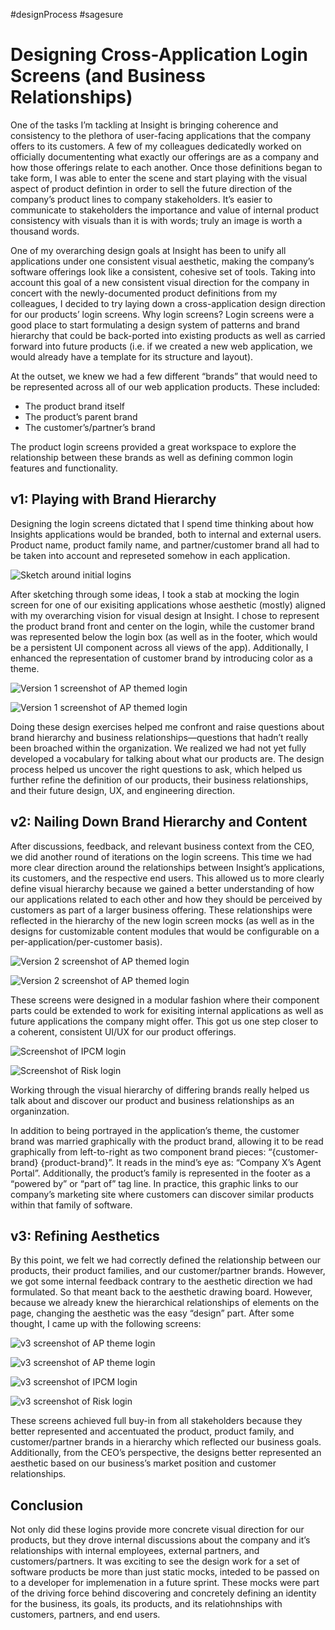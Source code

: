 #designProcess #sagesure

# Designing Cross-Application Login Screens (and Business Relationships)

One of the tasks I’m tackling at Insight is bringing coherence and consistency to the plethora of user-facing applications that the company offers to its customers. A few of my colleagues dedicatedly worked on officially documententing what exactly our offerings are as a company and how those offerings relate to each another. Once those definitions began to take form, I was able to enter the scene and start playing with the visual aspect of product defintion in order to sell the future direction of the company’s product lines to company stakeholders. It’s easier to communicate to stakeholders the importance and value of internal product consistency with visuals than it is with words; truly an image is worth a thousand words.

One of my overarching design goals at Insight has been to unify all  applications under one consistent visual aesthetic, making the company’s software offerings look like a consistent, cohesive set of tools. Taking into account this goal of a new consistent visual direction for the company in concert with the newly-documented product definitions from my colleagues, I decided to try laying down a cross-application design direction for our products’ login screens. Why login screens? Login screens were a good place to start formulating a design system of patterns and brand hierarchy that could be back-ported into existing products as well as carried forward into future products (i.e. if we created a new web application, we would already have a template for its structure and layout).

At the outset, we knew we had a few different “brands” that would need to be represented across all of our web application products. These included:

- The product brand itself
- The product’s parent brand
- The customer’s/partner’s brand

The product login screens provided a great workspace to explore the relationship between these brands as well as defining common login features and functionality.

## v1: Playing with Brand Hierarchy

Designing the login screens dictated that I spend time thinking about how Insights applications would be branded, both to internal and external users. Product name, product family name, and partner/customer brand all had to be taken into account and represeted somehow in each application.

![Sketch around initial logins](https://cdn.jim-nielsen.com/blog/2017/logins-sketch.jpg "Initial sketches around branding placement")

After sketching through some ideas, I took a stab at mocking the login screen for one of our exisiting applications whose aesthetic (mostly) aligned with my  overarching vision for visual design at Insight. I chose to represent the product brand front and center on the login, while the customer brand was represented below the login box (as well as in the footer, which would be a persistent UI component across all views of the app). Additionally, I enhanced the representation of customer brand by introducing color as a theme.

![Version 1 screenshot of AP themed login](https://cdn.jim-nielsen.com/blog/2017/logins-v1-ap-sagesure.png "One application offering, themed for a specific customer")

![Version 1 screenshot of AP themed login](https://cdn.jim-nielsen.com/blog/2017/logins-v1-ap-fednat.png "Another application offering, themed for a different customer")

Doing these design exercises helped me confront and raise questions about brand hierarchy and business relationships—questions that hadn’t really been broached within the organization. We realized we had not yet fully developed a vocabulary for talking about what our products are. The design process helped us uncover the right questions to ask, which helped us further refine the definition of our products, their business relationships, and their future design, UX, and engineering direction.

## v2: Nailing Down Brand Hierarchy and Content

After discussions, feedback, and relevant business context from the CEO, we did another round of iterations on the login screens. This time we had more clear direction around the relationships between Insight’s applications, its customers, and the respective end users. This allowed us to more clearly define visual hierarchy because we gained a better understanding of how our applications related to each other and how they should be perceived by customers as part of a larger business offering. These relationships were reflected in the hierarchy of the new login screen mocks (as well as in the designs for customizable content modules that would be configurable on a per-application/per-customer basis).

![Version 2 screenshot of AP themed login](https://cdn.jim-nielsen.com/blog/2017/logins-v2-ap-sagesure.png)

![Version 2 screenshot of AP themed login](https://cdn.jim-nielsen.com/blog/2017/logins-v2-ap-fednat.png)

These screens were designed in a modular fashion where their component parts could be extended to work for exisiting internal applications as well as future applications the company might offer. This got us one step closer to a coherent, consistent UI/UX for our product offerings.

![Screenshot of IPCM login](https://cdn.jim-nielsen.com/blog/2017/logins-v2-ipcm.png)

![Screenshot of Risk login](https://cdn.jim-nielsen.com/blog/2017/logins-v2-risk.png)

Working through the visual hierarchy of differing brands really helped us talk about and discover our product and business relationships as an organinzation.

In addition to being portrayed in the application’s theme, the customer brand was married graphically with the product brand, allowing it to be read graphically from left-to-right as two component brand pieces: “{customer-brand} {product-brand}”. It reads in the mind’s eye as: “Company X’s Agent Portal”. Additionally, the product’s family is represented in the footer as a “powered by” or “part of” tag line. In practice, this graphic links to our company’s marketing site where customers can discover similar products within that family of software.

## v3: Refining Aesthetics

By this point, we felt we had correctly defined the relationship between our products, their product families, and our customer/partner brands. However, we got some internal feedback contrary to the aesthetic direction we had formulated. So that meant back to the aesthetic drawing board. However, because we already knew the hierarchical relationships of elements on the page, changing the aesthetic was the easy “design” part. After some thought, I came up with the following screens:

![v3 screenshot of AP theme login](https://cdn.jim-nielsen.com/blog/2017/logins-v3-ap-sagesure.png)

![v3 screenshot of AP theme login](https://cdn.jim-nielsen.com/blog/2017/logins-v3-ap-fednat.png)

![v3 screenshot of IPCM login](https://cdn.jim-nielsen.com/blog/2017/logins-v3-ipcm.png)

![v3 screenshot of Risk login](https://cdn.jim-nielsen.com/blog/2017/logins-v3-risk.png)

These screens achieved full buy-in from all stakeholders because they better represented and accentuated the product, product family, and customer/partner brands in a hierarchy which reflected our business goals. Additionally, from the CEO’s perspective, the designs better represented an aesthetic based on our business’s market position and customer relationships.

## Conclusion

Not only did these logins provide more concrete visual direction for our products, but they drove internal discussions about the company and it’s relationships with internal employees, external partners, and customers/partners. It was exciting to see the design work for a set of software products be more than just static mocks, inteded to be passed on to a developer for implemenation in a future sprint. These mocks were part of the driving force behind discovering and concretely defining an identity for the business, its goals, its products, and its relatiohnships with customers, partners, and end users.
